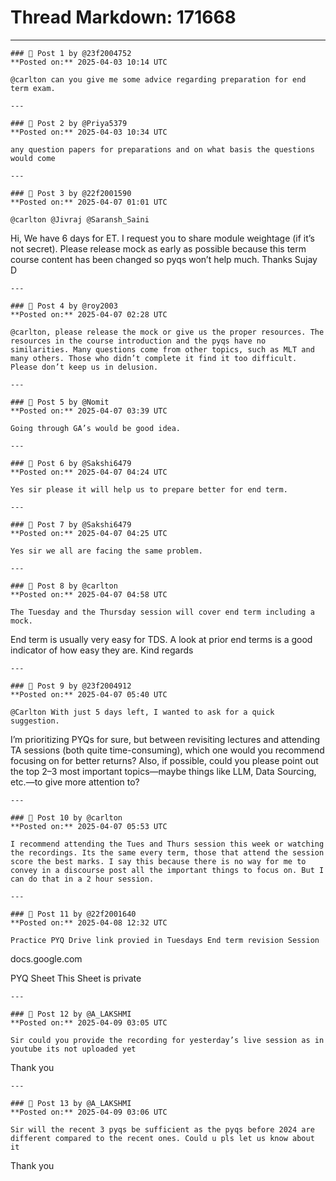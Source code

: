 # Thread Markdown: 171668

---

    ### 💬 Post 1 by @23f2004752  
    **Posted on:** 2025-04-03 10:14 UTC  

    @carlton can you give me some advice regarding preparation for end term exam.

    ---

    ### 💬 Post 2 by @Priya5379  
    **Posted on:** 2025-04-03 10:34 UTC  

    any question papers for preparations and on what basis the questions would come

    ---

    ### 💬 Post 3 by @22f2001590  
    **Posted on:** 2025-04-07 01:01 UTC  

    @carlton @Jivraj @Saransh_Saini
Hi,
We have 6 days for ET. I request you to share module weightage (if it’s not secret).
Please release mock as early as possible because this term course content has been changed so pyqs won’t help much.
Thanks
Sujay D

    ---

    ### 💬 Post 4 by @roy2003  
    **Posted on:** 2025-04-07 02:28 UTC  

    @carlton, please release the mock or give us the proper resources. The resources in the course introduction and the pyqs have no similarities. Many questions come from other topics, such as MLT and many others. Those who didn’t complete it find it too difficult. Please don’t keep us in delusion.

    ---

    ### 💬 Post 5 by @Nomit  
    **Posted on:** 2025-04-07 03:39 UTC  

    Going through GA’s would be good idea.

    ---

    ### 💬 Post 6 by @Sakshi6479  
    **Posted on:** 2025-04-07 04:24 UTC  

    Yes sir please it will help us to prepare better for end term.

    ---

    ### 💬 Post 7 by @Sakshi6479  
    **Posted on:** 2025-04-07 04:25 UTC  

    Yes sir we all are facing the same problem.

    ---

    ### 💬 Post 8 by @carlton  
    **Posted on:** 2025-04-07 04:58 UTC  

    The Tuesday and the Thursday session will cover end term including a mock.
End term is usually very easy for TDS. A look at prior end terms is a good indicator of how easy they are.
Kind regards

    ---

    ### 💬 Post 9 by @23f2004912  
    **Posted on:** 2025-04-07 05:40 UTC  

    @Carlton With just 5 days left, I wanted to ask for a quick suggestion.
I’m prioritizing PYQs for sure, but between revisiting lectures and attending TA sessions (both quite time-consuming), which one would you recommend focusing on for better returns?
Also, if possible, could you please point out the top 2–3 most important topics—maybe things like LLM, Data Sourcing, etc.—to give more attention to?

    ---

    ### 💬 Post 10 by @carlton  
    **Posted on:** 2025-04-07 05:53 UTC  

    I recommend attending the Tues and Thurs session this week or watching the recordings. Its the same every term, those that attend the session score the best marks. I say this because there is no way for me to convey in a discourse post all the important things to focus on. But I can do that in a 2 hour session.

    ---

    ### 💬 Post 11 by @22f2001640  
    **Posted on:** 2025-04-08 12:32 UTC  

    Practice PYQ Drive link provied in Tuesdays End term revision Session

docs.google.com



PYQ Sheet
This Sheet is private

    ---

    ### 💬 Post 12 by @A_LAKSHMI  
    **Posted on:** 2025-04-09 03:05 UTC  

    Sir could you provide the recording for yesterday’s live session as in youtube its not uploaded yet
Thank you

    ---

    ### 💬 Post 13 by @A_LAKSHMI  
    **Posted on:** 2025-04-09 03:06 UTC  

    Sir will the recent 3 pyqs be sufficient as the pyqs before 2024 are different compared to the recent ones. Could u pls let us know about it
Thank you

    
